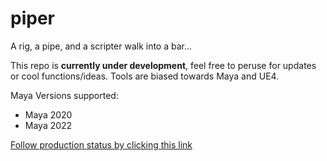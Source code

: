 # piper
A rig, a pipe, and a scripter walk into a bar...

This repo is **currently under development**, feel free to peruse for updates or cool functions/ideas.
Tools are biased towards Maya and UE4.  

Maya Versions supported:
- Maya 2020
- Maya 2022

[Follow production status by clicking this link](https://github.com/MongoWobbler/piper/projects/1)